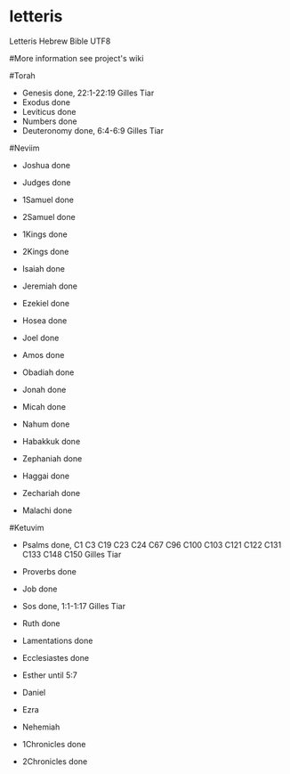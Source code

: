 # letteris
Letteris Hebrew Bible UTF8

#More information see project's wiki


#Torah
- Genesis done, 22:1-22:19 Gilles Tiar
- Exodus done 
- Leviticus done  
- Numbers done
- Deuteronomy done, 6:4-6:9 Gilles Tiar 

#Neviim
- Joshua done
- Judges done
- 1Samuel done
- 2Samuel done
- 1Kings done
- 2Kings done

- Isaiah done
- Jeremiah done
- Ezekiel done

- Hosea  done
- Joel done
- Amos done
- Obadiah  done
- Jonah done
- Micah done
- Nahum done
- Habakkuk  done
- Zephaniah  done
- Haggai  done
- Zechariah done
- Malachi done

#Ketuvim
- Psalms done, C1 C3 C19 C23 C24 C67 C96 C100 C103 C121 C122 C131 C133 C148 C150 Gilles Tiar 
- Proverbs done
- Job done

- Sos   done, 1:1-1:17 Gilles Tiar
- Ruth done
- Lamentations done
- Ecclesiastes done
- Esther until 5:7

- Daniel 
- Ezra 
- Nehemiah 
- 1Chronicles done
- 2Chronicles done
